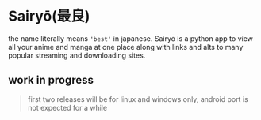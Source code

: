 # Sairyō(最良)
the name literally means ```'best'``` in japanese.
Sairyō is a python app to view all your anime and manga at one place along with links and alts to many popular streaming and downloading sites.
## work in progress
>first two releases will be for linux and windows only,
>android port is not expected for a while
<!--<h1>this project is on hold due to some reasons[EXAMS],will resume shortly</h1>-->
